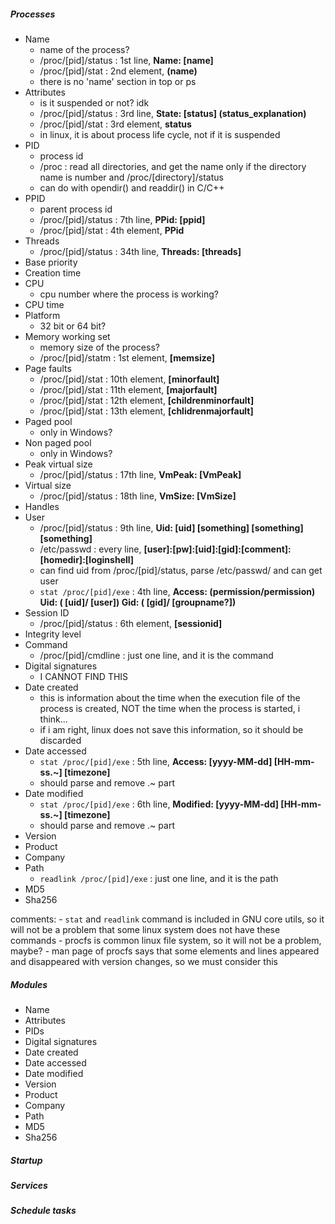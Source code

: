 ##### Processes
- Name
    - name of the process?
    - /proc/[pid]/status : 1st line, **Name: [name]**
    - /proc/[pid]/stat : 2nd element, **(name)**
    - there is no 'name' section in top or ps
- Attributes
    - is it suspended or not? idk
    - /proc/[pid]/status : 3rd line, **State: [status] (status\_explanation)**
    - /proc/[pid]/stat : 3rd element, **status**
    - in linux, it is about process life cycle, not if it is suspended
- PID
    - process id
    - /proc : read all directories, and get the name only if the directory name is number and /proc/[directory]/status
    - can do with opendir() and readdir() in C/C++
- PPID
    - parent process id
    - /proc/[pid]/status : 7th line, **PPid: [ppid]**
    - /proc/[pid]/stat : 4th element, **PPid**
- Threads
    - /proc/[pid]/status : 34th line, **Threads: [threads]**
- Base priority
- Creation time
- CPU
    - cpu number where the process is working?
- CPU time
- Platform
    - 32 bit or 64 bit?
- Memory working set
    - memory size of the process?
    - /proc/[pid]/statm : 1st element, **[memsize]**
- Page faults
    - /proc/[pid]/stat : 10th element, **[minorfault]**
    - /proc/[pid]/stat : 11th element, **[majorfault]**
    - /proc/[pid]/stat : 12th element, **[childrenminorfault]**
    - /proc/[pid]/stat : 13th element, **[chlidrenmajorfault]**
- Paged pool
    - only in Windows?
- Non paged pool
    - only in Windows?
- Peak virtual size
    - /proc/[pid]/status : 17th line, **VmPeak: [VmPeak]**
- Virtual size
    - /proc/[pid]/status : 18th line, **VmSize: [VmSize]**
- Handles
- User
    - /proc/[pid]/status : 9th line, **Uid: [uid] [something] [something] [something]**
    - /etc/passwd : every line, **[user]:[pw]:[uid]:[gid]:[comment]:[homedir]:[loginshell]**
    - can find uid from /proc/[pid]/status, parse /etc/passwd/ and can get user
    - `stat /proc/[pid]/exe` : 4th line, **Access: (permission/permission) Uid: ( [uid]/ [user]) Gid: ( [gid]/ [groupname?])**
- Session ID
    - /proc/[pid]/status : 6th element, **[sessionid]**
- Integrity level
- Command
    - /proc/[pid]/cmdline : just one line, and it is the command
- Digital signatures
    - I CANNOT FIND THIS
- Date created
    - this is information about the time when the execution file of the process is created, NOT the time when the process is started, i think...
    - if i am right, linux does not save this information, so it should be discarded
- Date accessed
    - `stat /proc/[pid]/exe` : 5th line, **Access: [yyyy-MM-dd] [HH-mm-ss.~] [timezone]**
    - should parse and remove .~ part
- Date modified
    - `stat /proc/[pid]/exe` : 6th line, **Modified: [yyyy-MM-dd] [HH-mm-ss.~] [timezone]**
    - should parse and remove .~ part
- Version
- Product
- Company
- Path
    - `readlink /proc/[pid]/exe` : just one line, and it is the path
- MD5
- Sha256

comments:
    - `stat` and `readlink` command is included in GNU core utils, so it will not be a problem that some linux system does not have these commands
    - procfs is common linux file system, so it will not be a problem, maybe?
    - man page of procfs says that some elements and lines appeared and disappeared with version changes, so we must consider this

##### Modules
- Name
- Attributes
- PIDs
- Digital signatures
- Date created
- Date accessed
- Date modified
- Version
- Product
- Company
- Path
- MD5
- Sha256

##### Startup

##### Services

##### Schedule tasks
